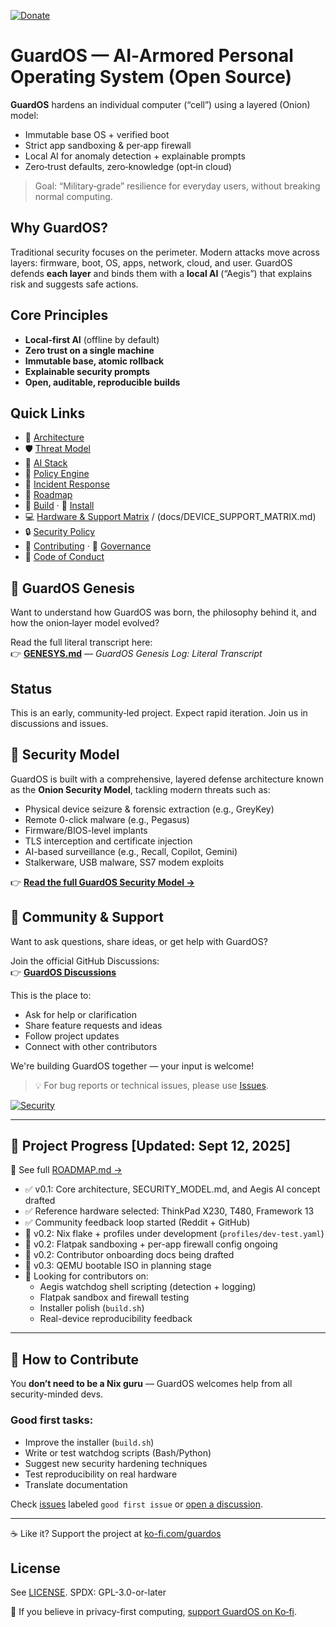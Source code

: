 [![Donate](https://img.shields.io/badge/Donate-Ko--fi-blueviolet?logo=ko-fi)](https://ko-fi.com/guardos)

# GuardOS — AI‑Armored Personal Operating System (Open Source)

**GuardOS** hardens an individual computer (“cell”) using a layered (Onion) model:
- Immutable base OS + verified boot
- Strict app sandboxing & per‑app firewall
- Local AI for anomaly detection + explainable prompts
- Zero‑trust defaults, zero‑knowledge (opt‑in cloud)

> Goal: “Military‑grade” resilience for everyday users, without breaking normal computing.

## Why GuardOS?
Traditional security focuses on the perimeter. Modern attacks move across layers: firmware, boot, OS, apps, network, cloud, and user. GuardOS defends **each layer** and binds them with a **local AI** (“Aegis”) that explains risk and suggests safe actions.

## Core Principles
- **Local‑first AI** (offline by default)
- **Zero trust on a single machine**
- **Immutable base, atomic rollback**
- **Explainable security prompts**
- **Open, auditable, reproducible builds**

## Quick Links
- 📐 [Architecture](docs/ARCHITECTURE.md)
- 🛡️ [Threat Model](docs/THREAT_MODEL.md)
- 🧠 [AI Stack](docs/AI_STACK.md)
- 🧩 [Policy Engine](docs/POLICY_ENGINE.md)
- 🧯 [Incident Response](docs/INCIDENT_RESPONSE.md)
- 🧭 [Roadmap](ROADMAP.md)
- 🧱 [Build](BUILD.md) · 🚀 [Install](INSTALL.md)
- 💻 [Hardware & Support Matrix](docs/HARDWARE.md) / (docs/DEVICE_SUPPORT_MATRIX.md)
- 🔒 [Security Policy](SECURITY.md)
- 🤝 [Contributing](CONTRIBUTING.md) · 🧭 [Governance](GOVERNANCE.md)
- 📣 [Code of Conduct](CODE_OF_CONDUCT.md)

## 📖 GuardOS Genesis

Want to understand how GuardOS was born, the philosophy behind it, and how the onion‑layer model evolved?

Read the full literal transcript here:  
👉 [**GENESYS.md**](./GENESYS.md) — *GuardOS Genesis Log: Literal Transcript*

## Status
This is an early, community‑led project. Expect rapid iteration. Join us in discussions and issues.

## 🔐 Security Model

GuardOS is built with a comprehensive, layered defense architecture known as the **Onion Security Model**, tackling modern threats such as:

- Physical device seizure & forensic extraction (e.g., GreyKey)
- Remote 0-click malware (e.g., Pegasus)
- Firmware/BIOS-level implants
- TLS interception and certificate injection
- AI-based surveillance (e.g., Recall, Copilot, Gemini)
- Stalkerware, USB malware, SS7 modem exploits

👉 **[Read the full GuardOS Security Model →](./SECURITY_MODEL.md)**

## 💬 Community & Support

Want to ask questions, share ideas, or get help with GuardOS?

Join the official GitHub Discussions:  
👉 **[GuardOS Discussions](https://github.com/juanitto-maker/GuardOS/discussions)**

This is the place to:
- Ask for help or clarification
- Share feature requests and ideas
- Follow project updates
- Connect with other contributors

We're building GuardOS together — your input is welcome!

> 💡 For bug reports or technical issues, please use [Issues](https://github.com/juanitto-maker/GuardOS/issues).

[![Security](https://img.shields.io/badge/security-GitHub%20Advanced-blue?logo=github)](../../security/policy)

---

## 🚧 Project Progress [Updated: Sept 12, 2025]

📍 See full [ROADMAP.md →](https://github.com/juanitto-maker/GuardOS/blob/main/ROADMAP.md)

- ✅ v0.1: Core architecture, SECURITY_MODEL.md, and Aegis AI concept drafted
- ✅ Reference hardware selected: ThinkPad X230, T480, Framework 13
- ✅ Community feedback loop started (Reddit + GitHub)
- 🔄 v0.2: Nix flake + profiles under development (`profiles/dev-test.yaml`)
- 🔄 v0.2: Flatpak sandboxing + per-app firewall config ongoing
- 🔄 v0.2: Contributor onboarding docs being drafted
- 🧪 v0.3: QEMU bootable ISO in planning stage
- 🧠 Looking for contributors on:
  - Aegis watchdog shell scripting (detection + logging)
  - Flatpak sandbox and firewall testing
  - Installer polish (`build.sh`)
  - Real-device reproducibility feedback

---

## 🤝 How to Contribute

You **don’t need to be a Nix guru** — GuardOS welcomes help from all security-minded devs.

### Good first tasks:
- Improve the installer (`build.sh`)
- Write or test watchdog scripts (Bash/Python)
- Suggest new security hardening techniques
- Test reproducibility on real hardware
- Translate documentation

Check [issues](https://github.com/juanitto-maker/GuardOS/issues) labeled `good first issue` or [open a discussion](https://github.com/juanitto-maker/GuardOS/discussions).

---

☕ Like it? Support the project at [ko-fi.com/guardos](https://ko-fi.com/guardos)

## License
See [LICENSE](LICENSE). SPDX: GPL-3.0-or-later


🙏 If you believe in privacy-first computing, [support GuardOS on Ko‑fi](https://ko-fi.com/guardos).
